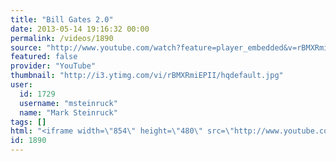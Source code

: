 ```yaml
---
title: "Bill Gates 2.0"
date: 2013-05-14 19:16:32 00:00
permalink: /videos/1890
source: "http://www.youtube.com/watch?feature=player_embedded&v=rBMXRmiEPII&utm_source=buffer&utm_medium=twitter&utm_campaign=Buffer&utm_content=bufferc937a#!"
featured: false
provider: "YouTube"
thumbnail: "http://i3.ytimg.com/vi/rBMXRmiEPII/hqdefault.jpg"
user:
  id: 1729
  username: "msteinruck"
  name: "Mark Steinruck"
tags: []
html: "<iframe width=\"854\" height=\"480\" src=\"http://www.youtube.com/embed/rBMXRmiEPII?wmode=transparent&feature=oembed\" frameborder=\"0\" allowfullscreen></iframe>"
id: 1890
---
```


